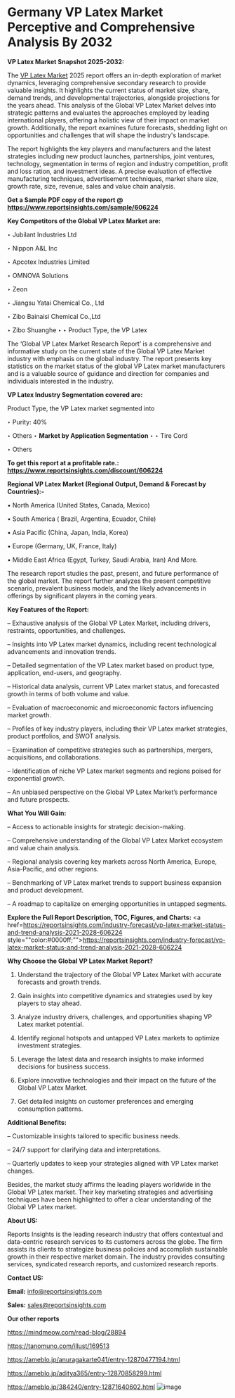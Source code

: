 # Germany VP Latex Market Perceptive and Comprehensive Analysis By 2032

<strong>VP Latex Market Snapshot 2025-2032:</strong>

The <a href=https://www.reportsinsights.com/sample/606224>VP Latex Market</a> 2025 report offers an in-depth exploration of market dynamics, leveraging comprehensive secondary research to provide valuable insights. It highlights the current status of market size, share, demand trends, and developmental trajectories, alongside projections for the years ahead. This analysis of the Global VP Latex Market delves into strategic patterns and evaluates the approaches employed by leading international players, offering a holistic view of their impact on market growth. Additionally, the report examines future forecasts, shedding light on opportunities and challenges that will shape the industry's landscape.

The report highlights the key players and manufacturers and the latest strategies including new product launches, partnerships, joint ventures, technology, segmentation in terms of region and industry competition, profit and loss ration, and investment ideas. A precise evaluation of effective manufacturing techniques, advertisement techniques, market share size, growth rate, size, revenue, sales and value chain analysis.

<strong>Get a Sample PDF copy of the report @ <a href=https://www.reportsinsights.com/sample/606224 style=color:#0000ff;>https://www.reportsinsights.com/sample/606224</a></strong>

<strong>Key Competitors of the Global VP Latex Market are:</strong>

‣ Jubilant Industries Ltd

‣ Nippon A&L Inc

‣ Apcotex Industries Limited

‣ OMNOVA Solutions

‣ Zeon

‣ Jiangsu Yatai Chemical Co., Ltd

‣ Zibo Bainaisi Chemical Co.,Ltd

‣ Zibo Shuanghe
‣ 
‣    Product Type, the VP Latex

The ‘Global VP Latex Market Research Report’ is a comprehensive and informative study on the current state of the Global VP Latex Market industry with emphasis on the global industry. The report presents key statistics on the market status of the global VP Latex market manufacturers and is a valuable source of guidance and direction for companies and individuals interested in the industry.

<strong>VP Latex Industry Segmentation covered are:</strong>

Product Type, the VP Latex market segmented into

‣ Purity: 40%

‣ Others
‣ 
<strong>Market by Application Segmentation</strong>
‣
‣  Tire Cord

‣ Others

<strong>To get this report at a profitable rate.: <a href=https://www.reportsinsights.com/discount/606224 style=color:#0000ff;>https://www.reportsinsights.com/discount/606224</a></strong>

<strong>Regional VP Latex Market (Regional Output, Demand &amp; Forecast by Countries):-</strong>

• North America (United States, Canada, Mexico)

• South America ( Brazil, Argentina, Ecuador, Chile)

• Asia Pacific (China, Japan, India, Korea)

• Europe (Germany, UK, France, Italy)

• Middle East Africa (Egypt, Turkey, Saudi Arabia, Iran) And More.

The research report studies the past, present, and future performance of the global market. The report further analyzes the present competitive scenario, prevalent business models, and the likely advancements in offerings by significant players in the coming years.

<strong>Key Features of the Report:</strong>

– Exhaustive analysis of the Global VP Latex Market, including drivers, restraints, opportunities, and challenges.

– Insights into VP Latex market dynamics, including recent technological advancements and innovation trends.

– Detailed segmentation of the VP Latex market based on product type, application, end-users, and geography.

– Historical data analysis, current VP Latex market status, and forecasted growth in terms of both volume and value.

– Evaluation of macroeconomic and microeconomic factors influencing market growth.

– Profiles of key industry players, including their VP Latex market strategies, product portfolios, and SWOT analysis.

– Examination of competitive strategies such as partnerships, mergers, acquisitions, and collaborations.

– Identification of niche VP Latex market segments and regions poised for exponential growth.

– An unbiased perspective on the Global VP Latex Market’s performance and future prospects.

<strong>What You Will Gain:</strong>

– Access to actionable insights for strategic decision-making.

– Comprehensive understanding of the Global VP Latex Market ecosystem and value chain analysis.

– Regional analysis covering key markets across North America, Europe, Asia-Pacific, and other regions.

– Benchmarking of VP Latex market trends to support business expansion and product development.

– A roadmap to capitalize on emerging opportunities in untapped segments.

<strong>Explore the Full Report Description, TOC, Figures, and Charts:</strong>
<a href=https://reportsinsights.com/industry-forecast/vp-latex-market-status-and-trend-analysis-2021-2028-606224 style=""color:#0000ff;"">https://reportsinsights.com/industry-forecast/vp-latex-market-status-and-trend-analysis-2021-2028-606224</a>

<strong>Why Choose the Global VP Latex Market Report?</strong>

1. Understand the trajectory of the Global VP Latex Market with accurate forecasts and growth trends.

2. Gain insights into competitive dynamics and strategies used by key players to stay ahead.

3. Analyze industry drivers, challenges, and opportunities shaping VP Latex market potential.

4. Identify regional hotspots and untapped VP Latex markets to optimize investment strategies.

5. Leverage the latest data and research insights to make informed decisions for business success.

6. Explore innovative technologies and their impact on the future of the Global VP Latex Market.

7. Get detailed insights on customer preferences and emerging consumption patterns.

<strong>Additional Benefits:</strong>

– Customizable insights tailored to specific business needs.

– 24/7 support for clarifying data and interpretations.

– Quarterly updates to keep your strategies aligned with VP Latex market changes.

Besides, the market study affirms the leading players worldwide in the Global VP Latex market. Their key marketing strategies and advertising techniques have been highlighted to offer a clear understanding of the Global VP Latex market.

<strong><strong>About US</strong>:</strong>

Reports Insights is the leading research industry that offers contextual and data-centric research services to its customers across the globe. The firm assists its clients to strategize business policies and accomplish sustainable growth in their respective market domain. The industry provides consulting services, syndicated research reports, and customized research reports.

<strong>Contact US:</strong>

<p class=><b>Email:</b> <a href=mailto:info@reportsinsights.com>info@reportsinsights.com</a></p>
<p class=><b>Sales:</b> <a href=mailto:sales@reportsinsights.com>sales@reportsinsights.com</a></p>

<strong>Our other reports</strong>

<a href=https://mindmeow.com/read-blog/28894>https://mindmeow.com/read-blog/28894</a>

<a href=https://tanomuno.com/illust/169513>https://tanomuno.com/illust/169513</a>

<a href=https://ameblo.jp/anuragakarte041/entry-12870477194.html>https://ameblo.jp/anuragakarte041/entry-12870477194.html</a>

<a href=https://ameblo.jp/aditya365/entry-12870858299.html>https://ameblo.jp/aditya365/entry-12870858299.html</a>

<a href=https://ameblo.jp/384240/entry-12871640602.html>https://ameblo.jp/384240/entry-12871640602.html</a>
![image](https://github.com/user-attachments/assets/3ae2673f-7e21-4de5-8d6c-aa015bf392ba)
